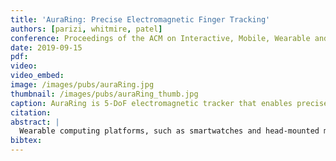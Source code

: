 ```yaml
---
title: 'AuraRing: Precise Electromagnetic Finger Tracking'
authors: [parizi, whitmire, patel]
conference: Proceedings of the ACM on Interactive, Mobile, Wearable and Ubiquitous Technologies (IMWUT), 2020
date: 2019-09-15
pdf: 
video: 
video_embed:
image: /images/pubs/auraRing.jpg
thumbnail: /images/pubs/auraRing_thumb.jpg
caption: AuraRing is 5-DoF electromagnetic tracker that enables precise, accurate, and fine-grained finger tracking for AR, VR and wearable applications.
citation:
abstract: |
  Wearable computing platforms, such as smartwatches and head-mounted mixed reality displays, demand new input devices for high-fidelity interaction. We present AuraRing, a wearable magnetic tracking system designed for tracking fine-grained finger movement. The hardware consists of a ring with an embedded electromagnetic transmitter coil and a wristband with multiple sensor coils. By measuring the magnetic fields at different points around the wrist, AuraRing estimates the five degree-of-freedom pose of the ring. We develop two different approaches to pose reconstruction—a first-principles iterative approach and a closed-form neural network approach. Notably, AuraRing requires no runtime supervised training, ensuring user and session independence. AuraRing has a resolution of 0.1mm and a dynamic accuracy of 4.4mm, as measured through a user evaluation with optical ground truth. The ring is completely self-contained and consumes just 2.3mW of power.
bibtex: 
---
```

